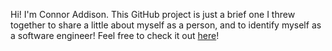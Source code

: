 Hi! I'm Connor Addison. This GitHub project is just a brief one I threw together to share a little about myself as a person, and to identify myself as a software engineer! Feel free to check it out [here](https://connoraddison.github.io/ConnorAddison/)!
